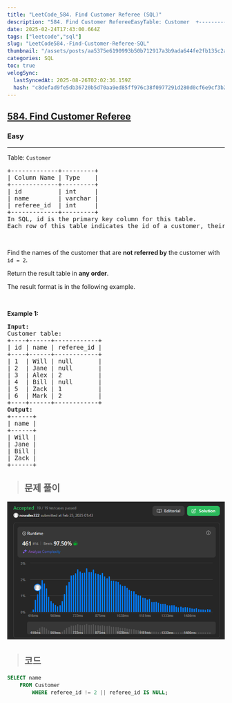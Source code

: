 ```yaml
---
title: "LeetCode_584. Find Customer Referee (SQL)"
description: "584. Find Customer RefereeEasyTable: Customer  +-------------+---------+ | Column Name | Type    | +-------------+---------+ | id          | int     | | name        | varchar | | referee_id  | int    ..."
date: 2025-02-24T17:43:00.664Z
tags: ["leetcode","sql"]
slug: "LeetCode584.-Find-Customer-Referee-SQL"
thumbnail: "/assets/posts/aa5375e6190993b50b712917a3b9ada644fe2fb135c2aa38bf82fa246db536ba.png"
categories: SQL
toc: true
velogSync:
  lastSyncedAt: 2025-08-26T02:02:36.159Z
  hash: "c8defad9fe5db36720b5d70aa9ed85ff976c38f0977291d280d0cf6e9cf3b209"
---
```


<h2><a href="https://leetcode.com/problems/find-customer-referee">584. Find Customer Referee</a></h2><h3>Easy</h3><hr><p>Table: <code>Customer</code></p>

<pre>
+-------------+---------+
| Column Name | Type    |
+-------------+---------+
| id          | int     |
| name        | varchar |
| referee_id  | int     |
+-------------+---------+
In SQL, id is the primary key column for this table.
Each row of this table indicates the id of a customer, their name, and the id of the customer who referred them.
</pre>

<p>&nbsp;</p>

<p>Find the names of the customer that are <strong>not referred by</strong> the customer with <code>id = 2</code>.</p>

<p>Return the result table in <strong>any order</strong>.</p>

<p>The result format is in the following example.</p>

<p>&nbsp;</p>
<p><strong class="example">Example 1:</strong></p>

<pre>
<strong>Input:</strong> 
Customer table:
+----+------+------------+
| id | name | referee_id |
+----+------+------------+
| 1  | Will | null       |
| 2  | Jane | null       |
| 3  | Alex | 2          |
| 4  | Bill | null       |
| 5  | Zack | 1          |
| 6  | Mark | 2          |
+----+------+------------+
<strong>Output:</strong> 
+------+
| name |
+------+
| Will |
| Jane |
| Bill |
| Zack |
+------+
</pre>

> ## 문제 풀이

![](/assets/posts/aa5375e6190993b50b712917a3b9ada644fe2fb135c2aa38bf82fa246db536ba.png)

> ## 코드

```sql
SELECT name
    FROM Customer
        WHERE referee_id != 2 || referee_id IS NULL;
```